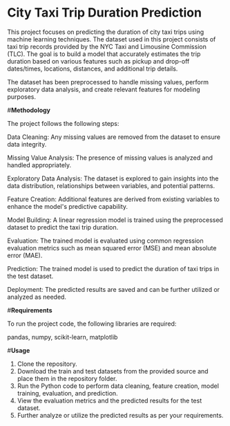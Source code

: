 # City Taxi Trip Duration Prediction

This project focuses on predicting the duration of city taxi trips using machine learning techniques. The dataset used in this project consists of taxi trip records provided by the NYC Taxi and Limousine Commission (TLC). The goal is to build a model that accurately estimates the trip duration based on various features such as pickup and drop-off dates/times, locations, distances, and additional trip details.

The dataset has been preprocessed to handle missing values, perform exploratory data analysis, and create relevant features for modeling purposes.

#**Methodology**

The project follows the following steps:

Data Cleaning: Any missing values are removed from the dataset to ensure data integrity.

Missing Value Analysis: The presence of missing values is analyzed and handled appropriately.

Exploratory Data Analysis: The dataset is explored to gain insights into the data distribution, relationships between variables, and potential patterns.

Feature Creation: Additional features are derived from existing variables to enhance the model's predictive capability.

Model Building: A linear regression model is trained using the preprocessed dataset to predict the taxi trip duration.

Evaluation: The trained model is evaluated using common regression evaluation metrics such as mean squared error (MSE) and mean absolute error (MAE).

Prediction: The trained model is used to predict the duration of taxi trips in the test dataset.

Deployment: The predicted results are saved and can be further utilized or analyzed as needed.

#**Requirements**

To run the project code, the following libraries are required:

pandas,
numpy,
scikit-learn,
matplotlib

#**Usage**

1. Clone the repository.
2. Download the train and test datasets from the provided source and place them in the repository folder.
3. Run the Python code to perform data cleaning, feature creation, model training, evaluation, and prediction.
4. View the evaluation metrics and the predicted results for the test dataset.
5. Further analyze or utilize the predicted results as per your requirements.


